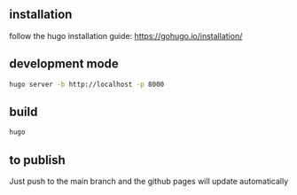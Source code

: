 ## installation

follow the hugo installation guide: https://gohugo.io/installation/


## development mode
    
```bash
hugo server -b http://localhost -p 8000    
```

## build

```bash
hugo
```

## to publish

Just push to the main branch and the github pages will update automatically